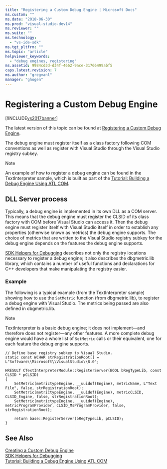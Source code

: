 ```yaml
---
title: "Registering a Custom Debug Engine | Microsoft Docs"
ms.custom: ""
ms.date: "2018-06-30"
ms.prod: "visual-studio-dev14"
ms.reviewer: ""
ms.suite: ""
ms.technology: 
  - "vs-ide-sdk"
ms.tgt_pltfrm: ""
ms.topic: "article"
helpviewer_keywords: 
  - "debug engines, registering"
ms.assetid: 9984cd3d-d34f-4662-9ace-31766499abf5
caps.latest.revision: 7
ms.author: "gregvanl"
manager: "ghogen"
---
```

# Registering a Custom Debug Engine
[!INCLUDE[vs2017banner](../../includes/vs2017banner.md)]

The latest version of this topic can be found at [Registering a Custom Debug Engine](https://docs.microsoft.com/visualstudio/extensibility/debugger/registering-a-custom-debug-engine).  
  
The debug engine must register itself as a class factory following COM conventions as well as register with Visual Studio through the Visual Studio registry subkey.  
  
> [!NOTE]
>  An example of how to register a debug engine can be found in the TextInterpreter sample, which is built as part of the [Tutorial: Building a Debug Engine Using ATL COM](http://msdn.microsoft.com/en-us/9097b71e-1fe7-48f7-bc00-009e25940c24).  
  
## DLL Server process  
 Typically, a debug engine is implemented in its own DLL as a COM server. This means that the debug engine must register the CLSID of its class factory with COM before Visual Studio can access it. Then the debug engine must register itself with Visual Studio itself in order to establish any properties (otherwise known as metrics) the debug engine supports. The choice of metrics that are written to the Visual Studio registry subkey for the debug engine depends on the features the debug engine supports.  
  
 [SDK Helpers for Debugging](../../extensibility/debugger/reference/sdk-helpers-for-debugging.md) describes not only the registry locations necessary to register a debug engine; it also describes the dbgmetric.lib library, which contains a number of useful functions and declarations for C++ developers that make manipulating the registry easier.  
  
### Example  
 The following is a typical example (from the TextInterpreter sample) showing how to use the `SetMetric` function (from dbgmetric.lib), to register a debug engine with Visual Studio. The metrics being passed are also defined in dbgmetric.lib.  
  
> [!NOTE]
>  TextInterpreter is a basic debug engine; it does not implement—and therefore does not register—any other features. A more complete debug engine would have a whole list of `SetMetric` calls or their equivalent, one for each feature the debug engine supports.  
  
```  
// Define base registry subkey to Visual Studio.  
static const WCHAR strRegistrationRoot[] = L"Software\\Microsoft\\VisualStudio\\8.0";  
  
HRESULT CTextInterpreterModule::RegisterServer(BOOL bRegTypeLib, const CLSID * pCLSID)  
{  
    SetMetric(metrictypeEngine, __uuidof(Engine), metricName, L"Text File", false, strRegistrationRoot);  
    SetMetric(metrictypeEngine, __uuidof(Engine), metricCLSID, CLSID_Engine, false, strRegistrationRoot);  
    SetMetric(metrictypeEngine, __uuidof(Engine), metricProgramProvider, CLSID_MsProgramProvider, false, strRegistrationRoot);  
  
    return base::RegisterServer(bRegTypeLib, pCLSID);  
}  
```  
  
## See Also  
 [Creating a Custom Debug Engine](../../extensibility/debugger/creating-a-custom-debug-engine.md)   
 [SDK Helpers for Debugging](../../extensibility/debugger/reference/sdk-helpers-for-debugging.md)   
 [Tutorial: Building a Debug Engine Using ATL COM](http://msdn.microsoft.com/en-us/9097b71e-1fe7-48f7-bc00-009e25940c24)

